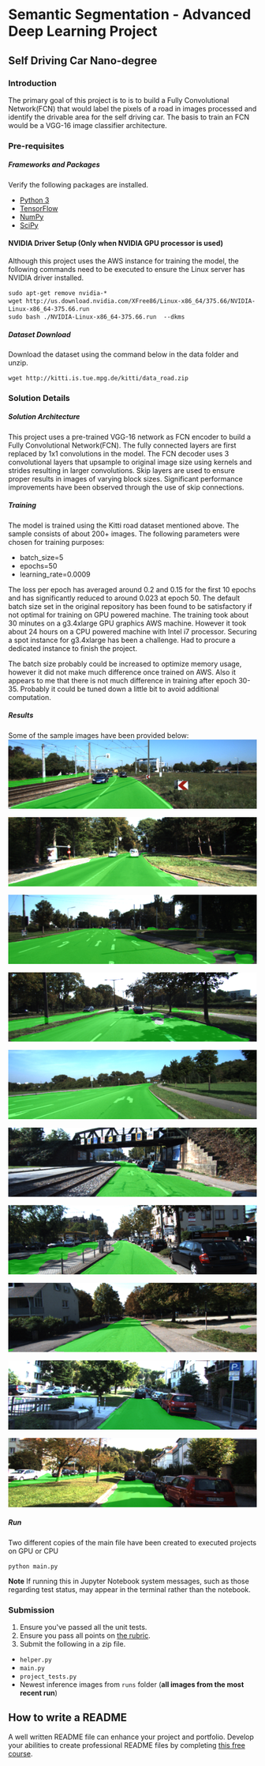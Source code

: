 # Semantic Segmentation - Advanced Deep Learning Project
## Self Driving Car Nano-degree
### Introduction
The primary goal of this project is to is to build a Fully Convolutional Network(FCN) that would label the pixels of a road in images processed and identify the drivable area for the self driving car. The basis to train an FCN would be a VGG-16 image classifier architecture.

### Pre-requisites
##### Frameworks and Packages
Verify the following packages are installed.
 - [Python 3](https://www.python.org/)
 - [TensorFlow](https://www.tensorflow.org/)
 - [NumPy](http://www.numpy.org/)
 - [SciPy](https://www.scipy.org/)

#### NVIDIA Driver Setup (Only when NVIDIA GPU processor is used)
Although this project uses the AWS instance for training the model, the following commands need to be executed to ensure the Linux server has NVIDIA driver installed.
```
sudo apt-get remove nvidia-*
wget http://us.download.nvidia.com/XFree86/Linux-x86_64/375.66/NVIDIA-Linux-x86_64-375.66.run
sudo bash ./NVIDIA-Linux-x86_64-375.66.run  --dkms
```

##### Dataset Download
Download the dataset using the command below in the data folder and unzip.
```
wget http://kitti.is.tue.mpg.de/kitti/data_road.zip
```

### Solution Details
##### Solution Architecture
This project uses a pre-trained VGG-16 network as FCN encoder to build a Fully Convolutional Network(FCN). The fully connected layers are first replaced by 1x1 convolutions in the model. The FCN decoder uses 3 convolutional layers that upsample to original image size using kernels and strides resulting in larger convolutions. Skip layers are used to ensure proper results in images of varying block sizes. Significant performance improvements have been observed through the use of skip connections.

##### Training
The model is trained using the Kitti road dataset mentioned above. The sample consists of about 200+ images. The following parameters were chosen for training purposes:
* batch_size=5
* epochs=50
* learning_rate=0.0009

The loss per epoch has averaged around 0.2 and 0.15 for the first 10 epochs and has significantly reduced to around 0.023 at epoch 50. The default batch size set in the original repository has been found to be satisfactory if not optimal for training on GPU powered machine. The training took about 30 minutes on a g3.4xlarge GPU graphics AWS machine. However it took about 24 hours on a CPU powered machine with Intel i7 processor. Securing a spot instance for g3.4xlarge has been a challenge. Had to procure a dedicated instance to finish the project.

The batch size probably could be increased to optimize memory usage, however it did not make much difference once trained on AWS. Also it appears to me that there is not much difference in training after epoch 30-35. Probably it could be tuned down a little bit to avoid additional computation.

##### Results
Some of the sample images have been provided below:
![](./samples/sample1.png)

![](./samples/sample2.png)

![](./samples/sample3.png)

![](./samples/sample4.png)

![](./samples/sample5.png)

![](./samples/sample6.png)

![](./samples/sample7.png)

![](./samples/sample8.png)

![](./samples/sample9.png)

![](./samples/sample10.png)

##### Run
Two different copies of the main file have been created to executed projects on GPU or CPU
```
python main.py
```


**Note** If running this in Jupyter Notebook system messages, such as those regarding test status, may appear in the terminal rather than the notebook.

### Submission
1. Ensure you've passed all the unit tests.
2. Ensure you pass all points on [the rubric](https://review.udacity.com/#!/rubrics/989/view).
3. Submit the following in a zip file.
 - `helper.py`
 - `main.py`
 - `project_tests.py`
 - Newest inference images from `runs` folder  (**all images from the most recent run**)

 ## How to write a README
A well written README file can enhance your project and portfolio.  Develop your abilities to create professional README files by completing [this free course](https://www.udacity.com/course/writing-readmes--ud777).
